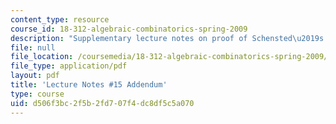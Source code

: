 ```yaml
---
content_type: resource
course_id: 18-312-algebraic-combinatorics-spring-2009
description: "Supplementary lecture notes on proof of Schensted\u2019s theorem."
file: null
file_location: /coursemedia/18-312-algebraic-combinatorics-spring-2009/d506f3bc2f5b2fd707f4dc8df5c5a070_MIT18_312S09_Lecture15.pdf
file_type: application/pdf
layout: pdf
title: 'Lecture Notes #15 Addendum'
type: course
uid: d506f3bc-2f5b-2fd7-07f4-dc8df5c5a070
---
```

